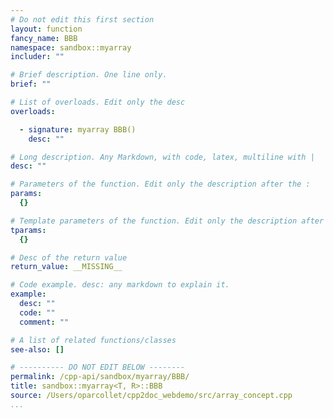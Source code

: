 ```yaml
---
# Do not edit this first section
layout: function
fancy_name: BBB
namespace: sandbox::myarray
includer: ""

# Brief description. One line only.
brief: ""

# List of overloads. Edit only the desc
overloads:

  - signature: myarray BBB()
    desc: ""

# Long description. Any Markdown, with code, latex, multiline with |
desc: ""

# Parameters of the function. Edit only the description after the :
params:
  {}

# Template parameters of the function. Edit only the description after the :
tparams:
  {}

# Desc of the return value
return_value: __MISSING__

# Code example. desc: any markdown to explain it.
example:
  desc: ""
  code: ""
  comment: ""

# A list of related functions/classes
see-also: []

# ---------- DO NOT EDIT BELOW --------
permalink: /cpp-api/sandbox/myarray/BBB/
title: sandbox::myarray<T, R>::BBB
source: /Users/oparcollet/cpp2doc_webdemo/src/array_concept.cpp
...
```


